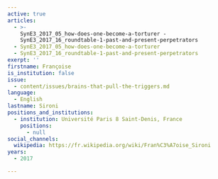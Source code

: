 ```yaml
---
active: true
articles:
  - >-
    SynE3_2017_05_how-does-one-become-a-torturer -
    SynE3_2017_16_roundtable-1-past-and-present-perpetrators
  - SynE3_2017_05_how-does-one-become-a-torturer
  - SynE3_2017_16_roundtable-1-past-and-present-perpetrators
exerpt: ''
firstname: Françoise
is_institution: false
issue:
  - content/issues/brains-that-pull-the-triggers.md
language:
  - English
lastname: Sironi
positions_and_institutions:
  - institution: Université Paris 8 Saint-Denis, France
    positions:
      - null
social_channels:
  wikipedia: https://fr.wikipedia.org/wiki/Fran%C3%A7oise_Sironi
years:
  - 2017

---
```

